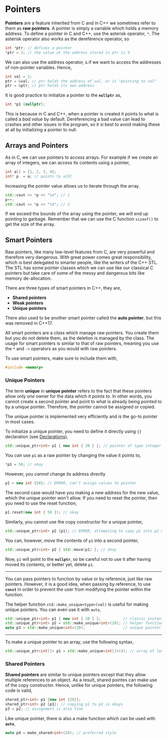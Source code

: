 # Pointers

**Pointers** are a feature inherited from C and in C++ we sometimes refer to them as **raw pointers**. A pointer is simply a variable which holds a memory address. To define a pointer in C and C++, use the asterisk operator, `*`. The asterisk operator also works as the dereference operator, so

```cpp
int *ptr; // defines a pointer
*ptr = 3; // the value at the address stored in ptr is 3
```

We can also use the address operator, `&` if we want to access the addresses of non-pointer variables. Hence,

```cpp
int val = 2;
ptr = &val; // ptr holds the address of val, or is "pointing to val"
ptr = &ptr; // ptr holds its own address
```

It is good practice to initialize a pointer to the **`nullptr`** as,

```cpp
int *p1 {nullptr};
```

This is because in C and C++, when a pointer is created it points to what is called a *bad value* by default. Dereferencing a bad value can lead to crashes and other issues in the program, so it si best to avoid making these at all by initializing a pointer to null.

## Arrays and Pointers

As in C, we can use pointers to access arrays. For example if we create an array of integers, we can access its contents using a pointer,

```cpp
int a[] = {1, 2, 3, 4};
int* p  = a; // points to a[0]
```

Increasing the pointer value allows us to iterate through the array.

```cpp
std::cout << *p << "\n"; // 1
p++;
std::cout << *p << "\n"; // 2
```

If we exceed the bounds of the array using the pointer, we will end up pointing to garbage. Remember that we can use the C function `sizeof()` to get the size of the array.

## Smart Pointers

Raw pointers, like many low-level features from C, are very powerful and therefore very dangerous. With great power comes great responsibility, which is best delegated to smarter people, like the writers of the C++ STL. The STL has some pointer classes which we can use like our classical C pointers but take care of some of the messy and dangerous bits like memory de-allocation.

There are three types of smart pointers in C++, they are,

- **Shared pointers**
- **Weak pointers**
- **Unique pointers**

There also used to be another smart pointer called the **auto pointer**, but this was removed in C++17.

All smart pointers are a *class* which manage raw pointers. You create them but you do not delete them, as the deletion is managed by the class. The usage for smart pointers is similar to that of raw pointers, meaning you use the `*` and `->` operators as you would with raw pointers.

To use smart pointers, make sure to include them with,

```cpp
#include <memory>
```

### Unique Pointers

The term **unique** in **unique pointer** refers to the fact that these pointers allow only *one* owner for the data which it points to. In other words, you cannot create a second pointer and point to what is already being pointed to by a unique pointer. Therefore, the pointer cannot be assigned or copied.

The unique pointer is implemented very efficiently and is the go-to pointer in most cases.

To initialize a unique pointer, you need to define it directly using `{}` declaration (see [Declarations](Declarations.md)),

```cpp
std::unique_ptr<int> p1 { new int { 20 } }; // pointer of type integer pointing to a value of 20
```

You *can* use `p1` as a raw pointer by changing the value it points to,

```cpp
*p1 = 50; // okay
```

However, you *cannot* change its address directly

```cpp
p1 = new int {50}; // ERROR, can't assign values to pointer
```

The second case would have you making a new address for the new value, which the unique pointer won't allow. If you need to reset the pointer, then you need to use the reset function,

```cpp
p1.reset(new int { 50 }); // okay
```

Similarly, you cannot use the copy constructor for a unique pointer,

```cpp
std::unique_ptr<int> p2 {p1}; // ERROR, attempting to copy p1 into p2 would result in a duplicate
```

You can, however, *move* the contents of `p1` into a second pointer,

```cpp
std::unique_ptr<int> p2 { std::move(p1) }; // okay
```

Now, `p1` will point to the **`nullptr`**, so be careful not to use it after having moved its contents, or better yet, delete `p1`.

---

You can pass pointers to function by value or by reference, just like raw pointers. However, it is a good idea, when passing by reference, to use **`const`** in order to prevent the user from modifying the pointer within the function.

The helper function `std::make_unique<type>(val)` is useful for making unique pointers. You can even use it with `auto`,

```cpp
std::unique_ptr<int> p1 { new int { 20 } };          // classic instantiation
std::unique_ptr<int> p2 = std::make_unique<int>(20); // helper function 
auto p3 = std::make_unique<int>(20);                 // unique pointer with auto
```

---

To make a unique pointer to an array, use the following syntax,

```cpp
std::unique_ptr<int[]> p1 = std::make_unique<int[]>(4); // array of length 4
```

### Shared Pointers

**Shared pointers** are similar to unique pointers except that they allow multiple references to an object. As a result, shared pointes can make use of the copy constructor. Hence, unlike for unique pointers, the following code is valid,

```cpp
shared_ptr<int> p1 {new int {20}};
shared_ptr<int> p2 {p1}; // copying p1 to p2 is okays
p3 = p2; // assignment is also fine
```

Like unique pointer, there is also a make function which can be used with **`auto`**,

```cpp
auto p4 = make_shared<int>(20); // preferred style
```
